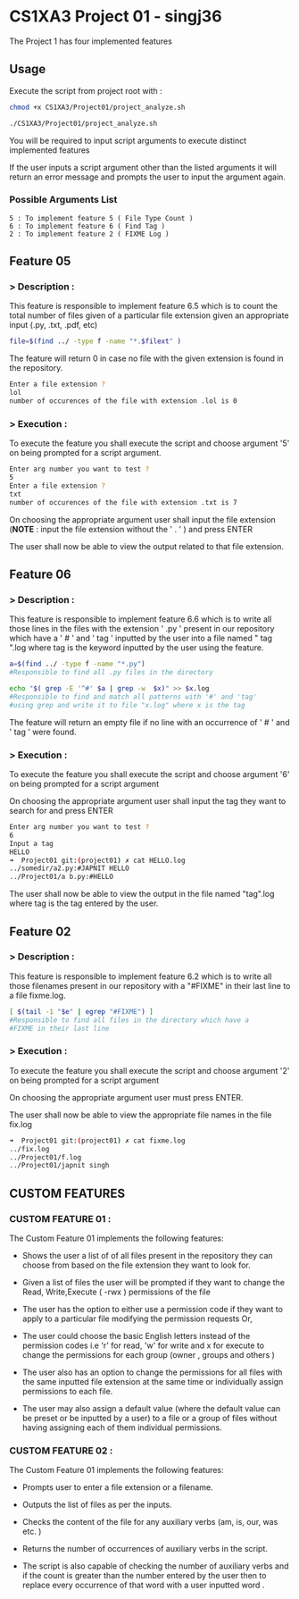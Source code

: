 # CS1XA3 Project 01 - singj36 


The Project 1 has four implemented features


## Usage
 Execute the script from project root with :
```bash
chmod +x CS1XA3/Project01/project_analyze.sh

./CS1XA3/Project01/project_analyze.sh 
```
You will be required to input script arguments to execute distinct implemented features 

If the user inputs a script argument other than the listed arguments it will return an error message and prompts the user to input the argument again.

### Possible Arguments List 
    5 : To implement feature 5 ( File Type Count )
    6 : To implement feature 6 ( Find Tag )
    2 : To implement feature 2 ( FIXME Log )

## Feature 05
 ###  > Description :
   This feature is responsible to implement feature 6.5 which is to count the total number of files given of a particular file extension given an appropriate input (.py, .txt, .pdf, etc) 

```bash 
file=$(find ../ -type f -name "*.$filext" )
```

 
The feature will return 0 in case no file with the given extension is found in the repository.

```bash 
Enter a file extension ?
lol
number of occurences of the file with extension .lol is 0
```

### > Execution :

To execute the feature you shall execute the script and choose argument '5' on being prompted for a script argument.

```bash 
Enter arg number you want to test ?
5
Enter a file extension ?
txt
number of occurences of the file with extension .txt is 7
```




On choosing the appropriate argument user shall input the file extension (**NOTE** : input the file extension without the ' . ' ) and press ENTER

The user shall now be able to view the output related to that file extension.


## Feature 06
 ###  > Description :
   This feature is responsible to implement feature 6.6 which is to write all those lines in the files with the extension ' .py ' present in our repository which have a ' # ' and ' tag ' inputted by the user into a file named " tag ".log where tag is the keyword inputted by the user using the feature.

```bash 
a=$(find ../ -type f -name "*.py")
#Responsible to find all .py files in the directory
```

```bash 
echo "$( grep -E '^#' $a | grep -w  $x)" >> $x.log
#Responsible to find and match all patterns with '#' and 'tag'
#using grep and write it to file "x.log" where x is the tag
```


The feature will return an empty file if no line with an occurrence of ' # ' and ' tag ' were found.


### > Execution :

To execute the feature you shall execute the script and choose argument '6' on being prompted for a script argument

On choosing the appropriate argument user shall input the tag they want to search for and press ENTER

```bash 
Enter arg number you want to test ?
6
Input a tag
HELLO
➜  Project01 git:(project01) ✗ cat HELLO.log
../somedir/a2.py:#JAPNIT HELLO
../Project01/a b.py:#HELLO
```


The user shall now be able to view the output in the file named "tag".log where tag is the tag entered by the user.


## Feature 02
 ###  > Description :
   This feature is responsible to implement feature 6.2 which is to write all those filenames present in our repository with a "#FIXME" in their last line to a file fixme.log.

```bash 
[ $(tail -1 "$e" | egrep "#FIXME") ]
#Responsible to find all files in the directory which have a 
#FIXME in their last line
```




### > Execution :

To execute the feature you shall execute the script and choose argument '2' on being prompted for a script argument

On choosing the appropriate argument user must press ENTER.

The user shall now be able to view the appropriate file names in the file fix.log

```bash 
➜  Project01 git:(project01) ✗ cat fixme.log
../fix.log
../Project01/f.log
../Project01/japnit singh
```




## CUSTOM FEATURES 

### CUSTOM FEATURE 01 :
The Custom Feature 01 implements the following features:
* Shows the user a list of of all files present in the repository they can choose from based on the file extension they want to look for.

* Given a list of files the user will be prompted if they want to change the Read, Write,Execute ( -rwx ) permissions of the file

* The user has the option to either use a permission code if they want to apply to a particular file modifying the permission requests Or,

* The user could choose the basic English letters instead of the permission codes i.e 'r' for read, 'w' for write and x for execute to change the permissions for each group (owner , groups and others )

* The user also has an option to change the permissions for all files with the same inputted file extension at the same time or individually assign permissions to each file.

* The user may also assign a default value (where the default value can be preset or be inputted by a user) to a file or a group of files without having assigning each of them individual permissions.


### CUSTOM FEATURE 02 :
The Custom Feature 01 implements the following features:

* Prompts user to enter a file extension or a filename.

* Outputs the list of files as per the inputs.

* Checks the content of the file for any auxiliary verbs (am, is, our, was etc. ) 

* Returns the number of occurrences of auxiliary verbs in the script.

* The script is also capable of checking the number of auxiliary verbs and if the count is greater than the number entered by the user then to replace every occurrence of that word with a user inputted word .

